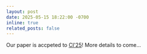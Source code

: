 ```yaml
---
layout: post
date: 2025-05-15 18:22:00 -0700
inline: true
related_posts: false
---
```


Our paper is accpeted to [CI'25](https://ci.acm.org/2025/)! More details to come...